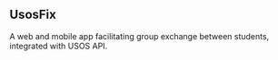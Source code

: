## UsosFix
A web and mobile app facilitating group exchange between students, integrated with USOS API.